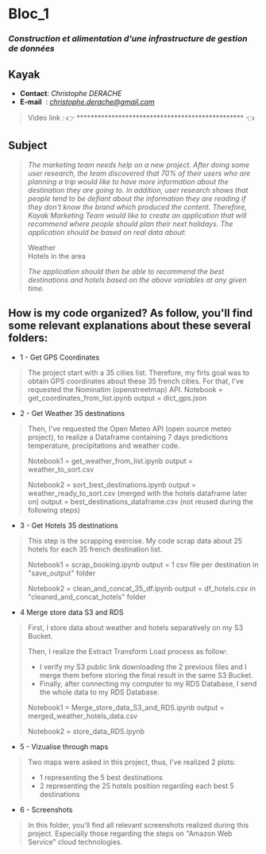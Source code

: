 # Bloc_1
### *Construction et alimentation d'une infrastructure de gestion de données*
## **Kayak**

- **Contact**: *Christophe DERACHE*
- **E-mail**&nbsp;&nbsp;: *christophe.derache@gmail.com*

> Video link : 👉 ************************************************ 👈

## Subject

>*The marketing team needs help on a new project. After doing some user research, the team discovered that 70% of their users who are planning a trip would like to have more information*
>*about the destination they are going to. In addition, user research shows that people tend to be defiant about the information they are reading if they don't know the brand which produced the content.*
>*Therefore, Kayak Marketing Team would like to create an application that will recommend where people should plan their next holidays. The application should be based on real data about:*
>
>    Weather\
>    Hotels in the area
>
>*The application should then be able to recommend the best destinations and hotels based on the above variables at any given time.*

## How is my code organized? As follow, you'll find some relevant explanations about these several folders: 

- 1 - Get GPS Coordinates

>The project start with a 35 cities list. Therefore, my firts goal was to obtain GPS coordinates about these 35 french cities.
>For that, I've requested the Nominatim (openstreetmap) API.
>Notebook = get_coordinates_from_list.ipynb
>output = dict_gps.json


- 2 - Get Weather 35 destinations

>Then, I've requested the Open Meteo API (open source meteo project), to realize a Dataframe containing 7 days predictions temperature, precipitations and weather code.
>
>Notebook1 = get_weather_from_list.ipynb
>output = weather_to_sort.csv
>
>Notebook2 = sort_best_destinations.ipynb
>output = weather_ready_to_sort.csv (merged with the hotels dataframe later on)
>output = best_destinations_dataframe.csv (not reused during the following steps)


- 3 - Get Hotels 35 destinations

>This step is the scrapping exercise. My code scrap data about 25 hotels for each 35 french destination list.
>
>Notebook1 = scrap_booking.ipynb
>output = 1 csv file per destination in "save_output" folder
>
>Notebook2 = clean_and_concat_35_df.ipynb
>output = df_hotels.csv in "cleaned_and_concat_hotels" folder


- 4 Merge store data S3 and RDS

>First, I store data about weather and hotels separatively on my S3 Bucket. 
>
>Then, I realize the Extract Transform Load process as follow:
>- I verify my S3 public link downloading the 2 previous files and I merge them 
>before storing the final result in the same S3 Bucket.
>- Finally, after connecting my computer to my RDS Database, I send the whole data to my RDS Database.
>
>Notebook1 = Merge_store_data_S3_and_RDS.ipynb
>output = merged_weather_hotels_data.csv
>
>Notebook2 = store_data_RDS.ipynb


- 5 - Vizualise through maps

>Two maps were asked in this project, thus, I've realized 2 plots:
>- 1 representing the 5 best destinations
>- 2 representing the 25 hotels position regarding each best 5 destinations


- 6 - Screenshots

>In this folder, you'll find all relevant screenshots realized during this project.
>Especially those regarding the steps on "Amazon Web Service" cloud technologies.



